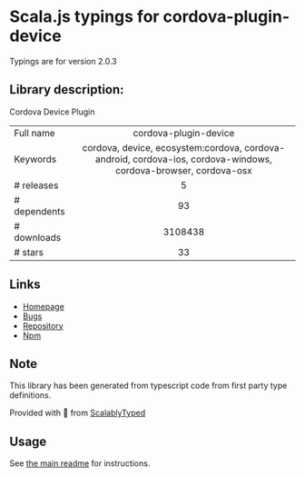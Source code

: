 
# Scala.js typings for cordova-plugin-device

Typings are for version 2.0.3

## Library description:
Cordova Device Plugin

|                    |                 |
| ------------------ | :-------------: |
| Full name          | cordova-plugin-device |
| Keywords           | cordova, device, ecosystem:cordova, cordova-android, cordova-ios, cordova-windows, cordova-browser, cordova-osx |
| # releases         | 5 |
| # dependents       | 93 |
| # downloads        | 3108438 |
| # stars            | 33 |

## Links
- [Homepage](https://github.com/apache/cordova-plugin-device#readme)
- [Bugs](https://issues.apache.org/jira/browse/CB)
- [Repository](https://github.com/apache/cordova-plugin-device)
- [Npm](https://www.npmjs.com/package/cordova-plugin-device)
    


## Note
This library has been generated from typescript code from first party type definitions.

Provided with :purple_heart: from [ScalablyTyped](https://github.com/oyvindberg/ScalablyTyped)

## Usage
See [the main readme](../../readme.md) for instructions.


